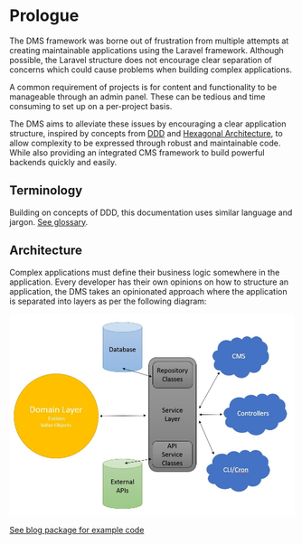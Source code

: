 Prologue
========

The DMS framework was borne out of frustration from multiple attempts at creating
maintainable applications using the Laravel framework. Although possible, the Laravel
structure does not encourage clear separation of concerns which could cause problems when
building complex applications.

A common requirement of projects is for content and functionality to be manageable through an admin panel.
These can be tedious and time consuming to set up on a per-project basis.

The DMS aims to alleviate these issues by encouraging a clear application structure, 
inspired by concepts from [DDD](https://en.wikipedia.org/wiki/Domain-driven_design)
and [Hexagonal Architecture](https://8thlight.com/blog/uncle-bob/2012/08/13/the-clean-architecture.html),
to allow complexity to be expressed through robust and maintainable code. 
While also providing an integrated CMS framework to build powerful backends quickly and easily.

Terminology
-----------

Building on concepts of DDD, this documentation uses similar language and jargon.
[See glossary](http://uniknow.github.io/AgileDev/site/0.1.8-SNAPSHOT/parent/ddd/core/glossary.html).


Architecture
------------

Complex applications must define their business logic somewhere in the application.
Every developer has their own opinions on how to structure an application, the DMS
takes an opinionated approach where the application is separated into layers as per
the following diagram:

![Architecture Diagram](/resources/images/architecture/overview-1.jpg)

[See blog package for example code](https://github.com/dms-org/package.blog)
